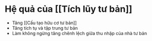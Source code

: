 # Hệ quả của [[Tích lũy tư bản]]
- Tăng [[Cấu tạo hữu cơ tư bản]]
- Tăng tích tụ và tập trung tư bản
- Làm không ngừng tăng chênh lệch giữa thu nhập của nhà tư bản